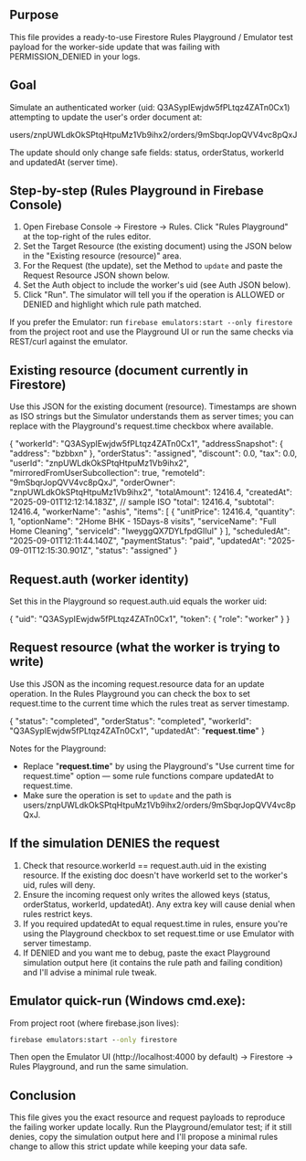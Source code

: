 Purpose
-------
This file provides a ready-to-use Firestore Rules Playground / Emulator test payload for the worker-side update that was failing with PERMISSION_DENIED in your logs.

Goal
----
Simulate an authenticated worker (uid: Q3ASypIEwjdw5fPLtqz4ZATn0Cx1) attempting to update the user's order document at:

users/znpUWLdkOkSPtqHtpuMz1Vb9ihx2/orders/9mSbqrJopQVV4vc8pQxJ

The update should only change safe fields: status, orderStatus, workerId and updatedAt (server time).

Step-by-step (Rules Playground in Firebase Console)
-------------------------------------------------
1. Open Firebase Console → Firestore → Rules. Click "Rules Playground" at the top-right of the rules editor.
2. Set the Target Resource (the existing document) using the JSON below in the "Existing resource (resource)" area.
3. For the Request (the update), set the Method to `update` and paste the Request Resource JSON shown below.
4. Set the Auth object to include the worker's uid (see Auth JSON below).
5. Click "Run". The simulator will tell you if the operation is ALLOWED or DENIED and highlight which rule path matched.

If you prefer the Emulator: run `firebase emulators:start --only firestore` from the project root and use the Playground UI or run the same checks via REST/curl against the emulator.

Existing resource (document currently in Firestore)
--------------------------------------------------
Use this JSON for the existing document (resource). Timestamps are shown as ISO strings but the Simulator understands them as server times; you can replace with the Playground's request.time checkbox where available.

{
  "workerId": "Q3ASypIEwjdw5fPLtqz4ZATn0Cx1",
  "addressSnapshot": { "address": "bzbbxn" },
  "orderStatus": "assigned",
  "discount": 0.0,
  "tax": 0.0,
  "userId": "znpUWLdkOkSPtqHtpuMz1Vb9ihx2",
  "mirroredFromUserSubcollection": true,
  "remoteId": "9mSbqrJopQVV4vc8pQxJ",
  "orderOwner": "znpUWLdkOkSPtqHtpuMz1Vb9ihx2",
  "totalAmount": 12416.4,
  "createdAt": "2025-09-01T12:12:14.183Z",    // sample ISO
  "total": 12416.4,
  "subtotal": 12416.4,
  "workerName": "ashis",
  "items": [
    {
      "unitPrice": 12416.4,
      "quantity": 1,
      "optionName": "2Home BHK - 15Days-8 visits",
      "serviceName": "Full Home Cleaning",
      "serviceId": "IweyggQX7DYLfpdGIIul"
    }
  ],
  "scheduledAt": "2025-09-01T12:11:44.140Z",
  "paymentStatus": "paid",
  "updatedAt": "2025-09-01T12:15:30.901Z",
  "status": "assigned"
}

Request.auth (worker identity)
------------------------------
Set this in the Playground so request.auth.uid equals the worker uid:

{
  "uid": "Q3ASypIEwjdw5fPLtqz4ZATn0Cx1",
  "token": {
    "role": "worker"
  }
}

Request resource (what the worker is trying to write)
----------------------------------------------------
Use this JSON as the incoming request.resource data for an update operation. In the Rules Playground you can check the box to set request.time to the current time which the rules treat as server timestamp.

{
  "status": "completed",
  "orderStatus": "completed",
  "workerId": "Q3ASypIEwjdw5fPLtqz4ZATn0Cx1",
  "updatedAt": "__request.time__"
}

Notes for the Playground:
- Replace "__request.time__" by using the Playground's "Use current time for request.time" option — some rule functions compare updatedAt to request.time.
- Make sure the operation is set to `update` and the path is users/znpUWLdkOkSPtqHtpuMz1Vb9ihx2/orders/9mSbqrJopQVV4vc8pQxJ.

If the simulation DENIES the request
----------------------------------
1. Check that resource.workerId == request.auth.uid in the existing resource. If the existing doc doesn't have workerId set to the worker's uid, rules will deny.
2. Ensure the incoming request only writes the allowed keys (status, orderStatus, workerId, updatedAt). Any extra key will cause denial when rules restrict keys.
3. If you required updatedAt to equal request.time in rules, ensure you're using the Playground checkbox to set request.time or use Emulator with server timestamp.
4. If DENIED and you want me to debug, paste the exact Playground simulation output here (it contains the rule path and failing condition) and I'll advise a minimal rule tweak.

Emulator quick-run (Windows cmd.exe):
-------------------------------------
From project root (where firebase.json lives):

```cmd
firebase emulators:start --only firestore
```

Then open the Emulator UI (http://localhost:4000 by default) → Firestore → Rules Playground, and run the same simulation.

Conclusion
----------
This file gives you the exact resource and request payloads to reproduce the failing worker update locally. Run the Playground/emulator test; if it still denies, copy the simulation output here and I'll propose a minimal rules change to allow this strict update while keeping your data safe.

